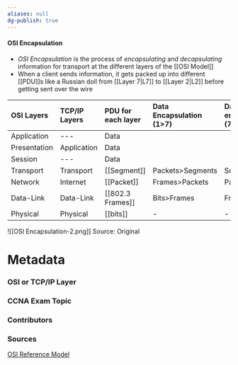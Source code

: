 ```yaml
---
aliases: null
dg-publish: true
---
```

#### OSI Encapsulation
- *OSI Encapsulation* is the process of *encapsulating* and *decapsulating* information for transport at the different layers of the [[OSI Model]]
- When a client sends information, it gets packed up into different [[PDU]]s like a Russian doll from [[Layer 7|L7]] to [[Layer 2|L2]] before getting sent over the wire



| OSI Layers   | TCP/IP Layers | PDU for each layer | Data Encapsulation (1>7) | Data De-encapsulation (7>1) |     |
| :----------- | :------------ | :----------------- | :----------------------- | :-------------------------- | --- |
| Application  | ---           | Data               |                          |                             |     |
| Presentation | Application   | Data               |                          |                             |     |
| Session      | ---           | Data               |                          |                             |     |
| Transport    | Transport     | [[Segment]]        | Packets>Segments         | Segment>Packets             |     |
| Network      | Internet      | [[Packet]]         | Frames>Packets           | Packets>Frames              |     |
| Data-Link    | Data-Link     | [[802.3 Frames]]   | Bits>Frames              | Frames>Bits                 |     |
| Physical     | Physical      | [[bits]]           | -                        | -                           |     |

![[OSI Encapsulation-2.png]]
Source: Original


# Metadata
### OSI or TCP/IP Layer

### CCNA Exam Topic

### Contributors

### Sources
[OSI Reference Model](https://netcert.tripod.com/ccna/internetworking/osi.html)